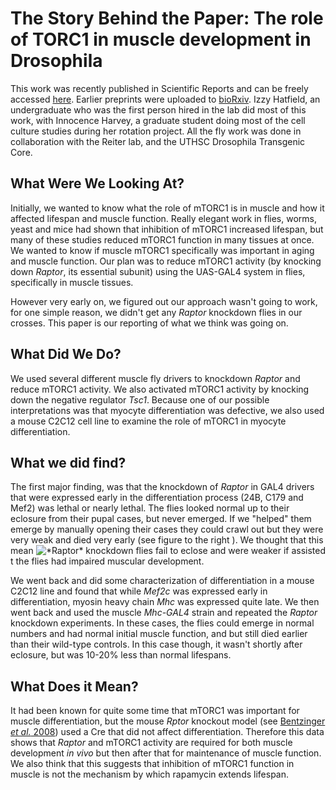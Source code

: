 The Story Behind the Paper: The role of TORC1 in muscle development in Drosophila
===================================================================================

This work was recently published in Scientific Reports and can be freely accessed [here](http://dx.doi.org/10.1038/srep09676 "The role of TORC1 in muscle development in Drosophila").  Earlier preprints were uploaded to [bioRxiv](http://dx.doi.org/10.1101/010991).  Izzy Hatfield, an undergraduate who was the first person hired in the lab did most of this work, with Innocence Harvey, a graduate student doing most of the cell culture studies during her rotation project.  All the fly work was done in collaboration with the Reiter lab, and the UTHSC Drosophila Transgenic Core. 


What Were We Looking At?
---------------------------

Initially, we wanted to know what the role of mTORC1 is in muscle and how it affected lifespan and muscle function.  Really elegant work in flies, worms, yeast and mice had shown that inhibition of mTORC1 increased lifespan, but many of these studies reduced mTORC1 function in many tissues at once.  We wanted to know if muscle mTORC1 specifically was important in aging and muscle function.  Our plan was to reduce mTORC1 activity (by knocking down *Raptor*, its essential subunit) using the UAS-GAL4 system in flies, specifically in muscle tissues.

However very early on, we figured out our approach wasn't going to work, for one simple reason, we didn't get any *Raptor* knockdown flies in our crosses.  This paper is our reporting of what we think was going on.


What Did We Do?
----------------

We used several different muscle fly drivers to knockdown *Raptor* and reduce mTORC1 activity.  We also activated mTORC1 activity by knocking down the negative regulator *Tsc1*.  Because one of our possible interpretations was that myocyte differentiation was defective, we also used a mouse C2C12 cell line to examine the role of mTORC1 in myocyte differentiation.

What we did find?
------------------

The first major finding, was that the knockdown of *Raptor* in GAL4 drivers that were expressed early in the differentiation process (24B, C179 and Mef2) was lethal or nearly lethal.  The flies looked normal up to their eclosure from their pupal cases, but never emerged.  If we "helped" them emerge by manually opening their cases they could crawl out but they were very weak and died very early (see figure to the right <img style="float: right" src="http://www.nature.com/srep/2015/150407/srep09676/thumbs_article/srep09676-f4.jpg" alt="*Raptor* knockdown flies fail to eclose and were weaker if assisted">
).  We thought that this meant the flies had impaired muscular development.

We went back and did some characterization of differentiation in a mouse C2C12 line and found that while *Mef2c* was expressed early in differentiation, myosin heavy chain *Mhc* was expressed quite late.  We then went back and used the muscle *Mhc-GAL4* strain and repeated the *Raptor* knockdown experiments.  In these cases, the flies could emerge in normal numbers and had normal initial muscle function, and but still died earlier than their wild-type controls.  In this case though, it wasn't shortly after eclosure, but was 10-20% less than normal lifespans.


What Does it Mean?
---------------------

It had been known for quite some time that mTORC1 was important for muscle differentiation, but the mouse *Rptor* knockout model (see [Bentzinger *et al.* 2008](http://dx.doi.org/10.1016/j.cmet.2008.10.002 "Skeletal muscle-specific ablation of raptor, but not of rictor, causes metabolic changes and results in muscle dystrophy.")) used a Cre that did not affect differentiation.  Therefore this data shows that *Raptor* and mTORC1 activity are required for both muscle development *in vivo* but then after that for maintenance of muscle function.  We also think that this suggests that inhibition of mTORC1 function in muscle is not the mechanism by which rapamycin extends lifespan. 

